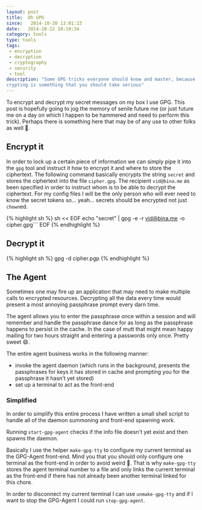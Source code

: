 ```yaml
---
layout: post
title:  Oh GPG
since:   2014-10-20 13:01:23
date:   2014-10-22 10:10:34
category: tools
type: tools
tags:
 - encryption
 - decryption
 - cryptography
 - security
 - tool
description: "Some GPG tricks everyone should know and master, because 
crypting is something that you should take serious"
---
```

To encrypt and decrypt my secret messages on my box I use GPG. This post is
hopefully going to jog the memory of senile future me (or just future me on a
day on which I happen to be hammered and need to perform this trick). Perhaps
there is something here that may be of any use to other folks as well 
:beer:.

## Encrypt it
In order to lock up a certain piece of information we can simply pipe it into
the ```gpg``` tool and instruct it how to encrypt it and where to store the 
ciphertext. The following command basically encrypts the string ```secret```
and stores the ciphertext into the file ```cipher.gpg```. The recipient 
```vid@bina.me``` as been specified in order to instruct whom is to be able 
to decrypt the ciphertext. For my config files I will be the only person who 
will ever need to know the secret tokens so&hellip; yeah&hellip; secrets should
be encrypted not just `chown`ed.

{% highlight sh %}
sh << EOF
  echo "secret" | gpg -e -r vid@bina.me -o cipher.gpg```
EOF
{% endhighlight %}

## Decrypt it
{% highlight sh %}
gpg -d cipher.pgp
{% endhighlight %}

## The Agent
Sometimes one may fire up an application that may need to make multiple calls
to encrypted resources. Decrypting all the data every time would present a most
annoying passphrase prompt every darn time.

The agent allows you to enter the passphrase once within a session and will
remember and handle the passphrase dance for as long as the passphrase happens
to persist in the cache. In the case of mutt that might mean happy mailing for
two hours straight and entering a passwords only once. Pretty sweet 
:smile:.

The entire agent business works in the following manner:

  - invoke the agent daemon (which runs in the background, presents the 
  passphrases for keys it has stored in cache and prompting you for the 
  passphrase it hasn't yet stored)
  - set up a terminal to act as the front-end

### Simplified
In order to simplify this entire process I have written a small shell script
to handle all of the daemon summoning and front-end spawning work.

Running ```start-gpg-agent``` checks if the info file doesn't yet exist and 
then spawns the daemon.

Basically I use the helper ```make-gpg-tty``` to configure my current terminal
as the GPG-Agent front-end. Mind you that you should only configure one 
terminal as the front-end in order to avoid weird :shit:. 
That is why ```make-gpg-tty``` stores the agent terminal number to a file and
only links the current terminal as the front-end if there has not already been
another terminal linked for this chore.

In order to disconnect my current terminal I can use ```unmake-gpg-tty``` and
if I want to stop the GPG-Agent I could run ```stop-gpg-agent```.

<script src="https://gist.github.com/vidbina/bde1495a6d2a047ada09.js"></script>


[invoke-gpg-agent]: https://www.gnupg.org/documentation/manuals/gnupg/Invoking-GPG_002dAGENT.html
